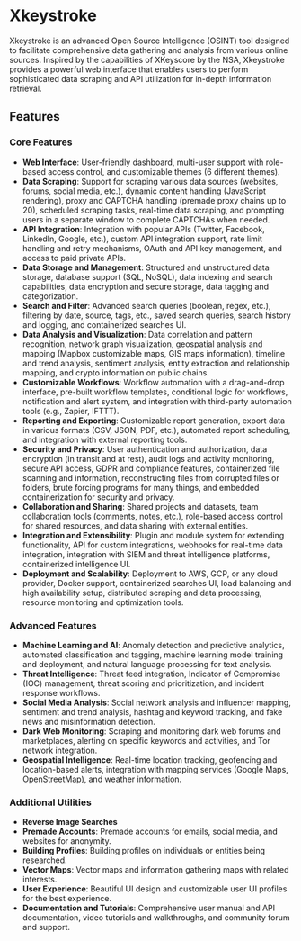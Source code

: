 # Xkeystroke

Xkeystroke is an advanced Open Source Intelligence (OSINT) tool designed to facilitate comprehensive data gathering and analysis from various online sources. Inspired by the capabilities of XKeyscore by the NSA, Xkeystroke provides a powerful web interface that enables users to perform sophisticated data scraping and API utilization for in-depth information retrieval.

## Features

### Core Features
- **Web Interface**: User-friendly dashboard, multi-user support with role-based access control, and customizable themes (6 different themes).
- **Data Scraping**: Support for scraping various data sources (websites, forums, social media, etc.), dynamic content handling (JavaScript rendering), proxy and CAPTCHA handling (premade proxy chains up to 20), scheduled scraping tasks, real-time data scraping, and prompting users in a separate window to complete CAPTCHAs when needed.
- **API Integration**: Integration with popular APIs (Twitter, Facebook, LinkedIn, Google, etc.), custom API integration support, rate limit handling and retry mechanisms, OAuth and API key management, and access to paid private APIs.
- **Data Storage and Management**: Structured and unstructured data storage, database support (SQL, NoSQL), data indexing and search capabilities, data encryption and secure storage, data tagging and categorization.
- **Search and Filter**: Advanced search queries (boolean, regex, etc.), filtering by date, source, tags, etc., saved search queries, search history and logging, and containerized searches UI.
- **Data Analysis and Visualization**: Data correlation and pattern recognition, network graph visualization, geospatial analysis and mapping (Mapbox customizable maps, GIS maps information), timeline and trend analysis, sentiment analysis, entity extraction and relationship mapping, and crypto information on public chains.
- **Customizable Workflows**: Workflow automation with a drag-and-drop interface, pre-built workflow templates, conditional logic for workflows, notification and alert system, and integration with third-party automation tools (e.g., Zapier, IFTTT).
- **Reporting and Exporting**: Customizable report generation, export data in various formats (CSV, JSON, PDF, etc.), automated report scheduling, and integration with external reporting tools.
- **Security and Privacy**: User authentication and authorization, data encryption (in transit and at rest), audit logs and activity monitoring, secure API access, GDPR and compliance features, containerized file scanning and information, reconstructing files from corrupted files or folders, brute forcing programs for many things, and embedded containerization for security and privacy.
- **Collaboration and Sharing**: Shared projects and datasets, team collaboration tools (comments, notes, etc.), role-based access control for shared resources, and data sharing with external entities.
- **Integration and Extensibility**: Plugin and module system for extending functionality, API for custom integrations, webhooks for real-time data integration, integration with SIEM and threat intelligence platforms, containerized intelligence UI.
- **Deployment and Scalability**: Deployment to AWS, GCP, or any cloud provider, Docker support, containerized searches UI, load balancing and high availability setup, distributed scraping and data processing, resource monitoring and optimization tools.

### Advanced Features
- **Machine Learning and AI**: Anomaly detection and predictive analytics, automated classification and tagging, machine learning model training and deployment, and natural language processing for text analysis.
- **Threat Intelligence**: Threat feed integration, Indicator of Compromise (IOC) management, threat scoring and prioritization, and incident response workflows.
- **Social Media Analysis**: Social network analysis and influencer mapping, sentiment and trend analysis, hashtag and keyword tracking, and fake news and misinformation detection.
- **Dark Web Monitoring**: Scraping and monitoring dark web forums and marketplaces, alerting on specific keywords and activities, and Tor network integration.
- **Geospatial Intelligence**: Real-time location tracking, geofencing and location-based alerts, integration with mapping services (Google Maps, OpenStreetMap), and weather information.

### Additional Utilities
- **Reverse Image Searches**
- **Premade Accounts**: Premade accounts for emails, social media, and websites for anonymity.
- **Building Profiles**: Building profiles on individuals or entities being researched.
- **Vector Maps**: Vector maps and information gathering maps with related interests.
- **User Experience**: Beautiful UI design and customizable user UI profiles for the best experience.
- **Documentation and Tutorials**: Comprehensive user manual and API documentation, video tutorials and walkthroughs, and community forum and support.
